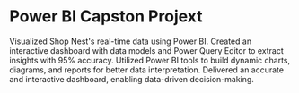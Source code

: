 # Power BI Capston Projext
Visualized Shop Nest's real-time data using Power BI.
Created an interactive dashboard with data models and Power Query Editor to extract insights with 95% accuracy.
Utilized Power BI tools to build dynamic charts, diagrams, and reports for better data interpretation.
Delivered an accurate and interactive dashboard, enabling data-driven decision-making.


